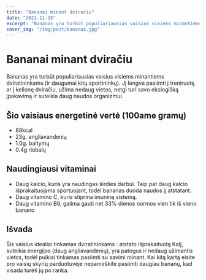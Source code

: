 ```yaml
---
title: "Bananai minant dviračiu"
date: "2021-11-15"
excerpt: "Bananas yra turbūt populiariausias vaisius visiems minantiems dviratininkams (ir daugumai kitų sportininkų)."
cover_img: "/img/post/bananas.jpg"
---
```


# Bananai minant dviračiu

Bananas yra turbūt populiariausias vaisius visiems minantiems dviratininkams (ir daugumai kitų sportininkų). Jį lengva pasiimti į treniruotę ar į kelionę dviračiu, užima nedaug vietos, netgi turi savo ekologišką įpakavimą ir suteikia daug naudos organizmui.

## Šio vaisiaus energetinė vertė (100ame gramų)

- 88kcal
- 23g. angliavandenių
- 1.0g. baltymų
- 0.4g riebalų

## Naudingiausi vitaminai

- Daug kalcio, kuris yra naudingas širdies darbui. Taip pat daug kalcio išprakaituojama sportuojant, todėl bananas duoda naudos jį atstatant.
- Daug vitamino C, kuris stiprina imuninę sistemą.
- Daug vitamino B6, galima gauti net 33% dienos normos vien tik iš vieno banano

## Išvada

Šis vaisius idealiai tinkamas dviratininkams : atstato išprakaituotą Kalį, suteikia energijos (daug angliavandenių), yra patogus ir nedaug užimantis vietos, todėl puikiai tinkamas pasiimti su savimi minant. Kai kitą kartą eisite pro vaisių skyrių parduotuvėje nepamirškite pasiimti daugiau bananų, kad visada turėti jų po ranka.
